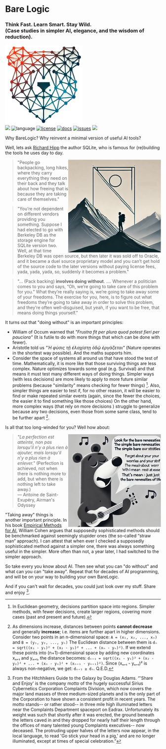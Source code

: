 <h1> Bare Logic </h1>
<h3>Think Fast. Learn Smart. Stay Wild. <br>(Case studies in simpler AI,  elegance, and the wisdom of reduction).</h3>
<p>
<img src="/docs/img/barelogic.png"  width="250">
<br>
<a href="http://github.com/timm/barelogic"><img src="https://img.shields.io/badge/GitHub-src-yellow?logo=github&style=flat-square"></a> 
<img alt="language" src="https://img.shields.io/badge/language-python-blue.svg?logo=python&logoColor=white&style=flat-square"> 
<a href="https://github.com/timm/barelogic/blob/main/LICENSE.md"><img alt="license" src="https://img.shields.io/badge/license-MIT-brightgreen?logo=open-source-initiative&logoColor=white&style=flat-square"></a>
<a href="https://github.com/timm/barelogic/blob/main/README.md"><img alt="docs" src="https://img.shields.io/badge/docs-available-orange?logo=readthedocs&logoColor=white&style=flat-square"></a>
<a href="http://github.com/timm/barelogic/issues"><img alt="issues" src="https://img.shields.io/badge/issues-track-red?logo=github&style=flat-square"></a>
<a href="src/Makefile"><img src="/docs/img/pyling.svg"></a>

</p>


Why BareLogic? Why reinvent a minimal version of useful AI tools?

Well, lets ask 
[Richard Hipp](https://corecursive.com/066-sqlite-with-richard-hipp/)
the author SQLite, 
who is famous for (re)building the tools he  uses day to day.

<img src="/docs/img/backpack.png" align=right width=300> 

 >  "People go backpacking,
 long hikes, where they carry
 everything they need on their back and they talk about how freeing
 that is because they are taking care of themselves."


> "You’re not dependent on different vendors providing you something. Suppose I had elected to go with Berkeley DB as the storage engine for SQLite version two.
Well, at that time Berkeley DB was open source, but then later it was sold off to Oracle, and it became a duel source proprietary model and you can’t get hold of the source code to the later versions without paying license fees, yada, yada, yada, so, suddenly it becomes a problem."



>  "... (Pack backing)  **involves doing without**. ....
Whenever a politician comes to you and says, “Oh, we’re
going to take care of this problem for you.” What they’re really
saying is, we’re going to take away some of your freedoms. The
exercise for you, here, is to figure out what freedoms they’re going
to take away in order to solve this problem, and they’re often
well-disguised, but yeah, if you want to be free, that means doing
things yourself."

It turns out that "doing without" is an important principles:

- William of Occum warned that
 _"Frustra fit per plura quod potest fieri per pauciora"_  (It is futile to do with more things that which can be done with fewer).
- Aristotle told us _"Ἡ φύσις τῇ ἐλαχίστῃ ὁδῷ ἐργάζεται"_ (Nature operates in the shortest way possible). And the maths supports him.
- Consider the space of systems all around us that have stood the test of time.
  Mathematically, it is more like that those surviving things are less complex.
  Nature optimizes towards some goal (e.g.  Survival) and that means 
  it must test  many different ways of doing things. 
  Simpler ways (with less decisions) are more likely to 
      apply to more future similar problems
      (because "similarity" means checking for fewer things) [^apply].
  Also, simpler things are easier to test if, for no other reason,
      it will be easier to find or make repeated similar events (again, since the fewer the
      choices, the easier it to find something like those choices)
  On the other hand, more complex ways (that rely on more decisions ) struggle to
  generalize because any two decisions, even those from some same class, tend to be further  apart [^dist].

[^apply]: In Euclidean geometry, decisions partition space into
regions. Simpler methods, with fewer decisions, create larger
regions, covering more cases (past and present and future). 

[^dist]: As dimensions increase, distances between points **cannot decrease** and generally **increase**;
i.e. items are further apart in higher dimensions. 
Consider two points in an n-dimensional space:
     `A = (x₁, x₂, ..., xₙ)` and  `B = (y₁, y₂, ..., yₙ)`
The Euclidean distance between them is
`dₙ = sqrt((x₁ - y₁)² + (x₂ - y₂)² + ... + (xₙ - yₙ)²)`.
If we extend these points into (n+1)-dimensional space by adding new coordinates xₙ₊₁ and yₙ₊₁, the distance becomes:
`dₙ₊₁ = sqrt((x₁ - y₁)² + (x₂ - y₂)² + ... + (xₙ - yₙ)² + (xₙ₊₁ - yₙ₊₁)²)`.
Since (xₙ₊₁ - yₙ₊₁)² is always non-negative, we get:
`dₙ₊₁ ≥ dₙ`.  Q.E.D.



Is all that too long-winded for you? Well how about:

<img src="/docs/img/song.png" align=right width=300> 

> _"La perfection est atteinte, non pas lorsqu’il n’y a plus rien à ajouter, mais lorsqu’il n’y a plus rien à enlever."_
(Perfection is achieved, not when there is nothing more to add, but when there is nothing 
left to take away.)<br>
― Antoine de Saint-Exupéry, Airman's Odyssey


"Taking away" things is another important
principle. In his book [Empirical Methods for AI](https://www.eecs.harvard.edu/cs286r/courses/spring08/reading6/CohenTutorial.pdf), 
William Cohen argues that
supposedly sophisticated methods should be benchmarked
against seemingly stupider ones (the so-called “straw man”
approach). I can attest that when ever I checked a supposedly sophisticated method against
a simpler one, there was always something useful in the
simpler. More often than not, a year later, I had
switched to the simpler approach.

So take every you know about AI. Then see what you can "do without"
and what can you can "take away".
Repeat that for decades of AI programming,
 and will be on your way to building  your  own BareLogic.

And if you can't wait for decades, you could just look over my stuff.
Share and enjoy [^hhgth].


[^hhgth]: From the Hitchhikers Guide to the Galaxy by Douglas Adams. “'Share and Enjoy' is the company motto of the hugely successful Sirius Cybernetics Corporation Complaints Division, which now covers the major land masses of three medium-sized planets and is the only part of the Corporation to have shown a consistent profit in recent years. The motto stands-- or rather stood-- in three mile high illuminated letters near the Complaints Department spaceport on Eadrax. Unfortunately its weight was such that shortly after it was erected, the ground beneath the letters caved in and they dropped for nearly half their length through the offices of many talented young Complaints executives-- now deceased. The protruding upper halves of the letters now appear, in the local language, to read 'Go stick your head in a pig,' and are no longer illuminated, except at times of special celebration.”

